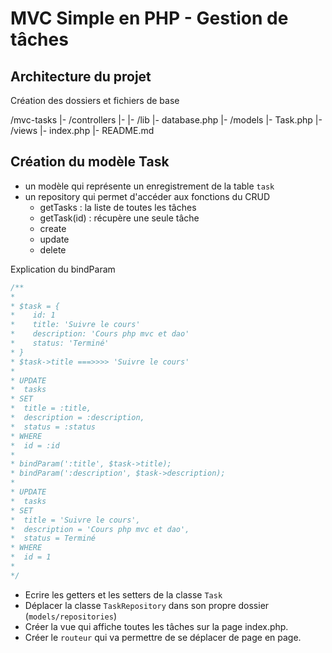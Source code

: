 # MVC Simple en PHP - Gestion de tâches

## Architecture du projet

Création des dossiers et fichiers de base

/mvc-tasks
|- /controllers
   |-
|- /lib
   |- database.php
|- /models
   |- Task.php
|- /views
|- index.php
|- README.md

## Création du modèle Task

- un modèle qui représente un enregistrement de la table `task`
- un repository qui permet d'accéder aux fonctions du CRUD
    - getTasks : la liste de toutes les tâches
    - getTask(id) : récupère une seule tâche
    - create
    - update
    - delete


Explication du bindParam
```php
/**
* 
* $task = {
*    id: 1
*    title: 'Suivre le cours'
*    description: 'Cours php mvc et dao'
*    status: 'Terminé'
* }
* $task->title ===>>>> 'Suivre le cours'
* 
* UPDATE 
*  tasks 
* SET 
*  title = :title, 
*  description = :description, 
*  status = :status 
* WHERE 
*  id = :id
* 
* bindParam(':title', $task->title);
* bindParam(':description', $task->description);
* 
* UPDATE 
*  tasks 
* SET 
*  title = 'Suivre le cours', 
*  description = 'Cours php mvc et dao', 
*  status = Terminé
* WHERE 
*  id = 1
* 
*/
```

- Ecrire les getters et les setters de la classe `Task`
- Déplacer la classe `TaskRepository` dans son propre dossier (`models/repositories`)
- Créer la vue qui affiche toutes les tâches sur la page index.php.
- Créer le `routeur` qui va permettre de se déplacer de page en page. 
